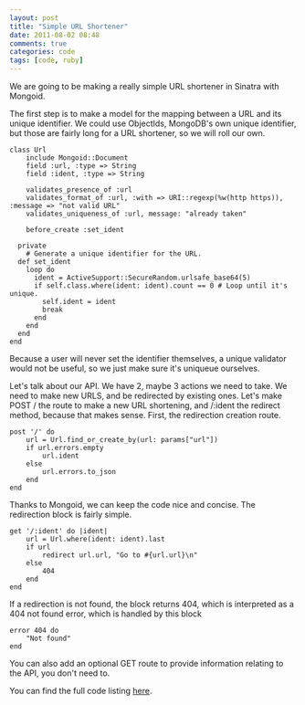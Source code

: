 ```yaml
---
layout: post
title: "Simple URL Shortener"
date: 2011-08-02 08:48
comments: true
categories: code
tags: [code, ruby]
---
```


We are going to be making a really simple URL shortener in Sinatra with Mongoid.

The first step is to make a model for the mapping between a URL and its unique
identifier. We could use ObjectIds, MongoDB's own unique identifier, but those
are fairly long for a URL shortener, so we will roll our own.


```
class Url
	include Mongoid::Document
	field :url, :type => String
	field :ident, :type => String

	validates_presence_of :url
	validates_format_of :url, :with => URI::regexp(%w(http https)), :message => "not valid URL"
	validates_uniqueness_of :url, message: "already taken"

	before_create :set_ident

  private
	# Generate a unique identifier for the URL.
  def set_ident
    loop do
      ident = ActiveSupport::SecureRandom.urlsafe_base64(5)
      if self.class.where(ident: ident).count == 0 # Loop until it's unique.
        self.ident = ident
        break
      end
    end
  end
end
```

Because a user will never set the identifier themselves, a unique validator
would not be useful, so we just make sure it's uniqueue ourselves.

Let's talk about our API. We have 2, maybe 3 actions we need to take. We need 
to make new URLS, and be redirected by existing ones. Let's make POST / the
route to make a new URL shortening, and /:ident the redirect method, because
that makes sense. First, the redirection creation route.

```
post '/' do
	url = Url.find_or_create_by(url: params["url"])
	if url.errors.empty
		url.ident
	else
		url.errors.to_json
	end
end
```


Thanks to Mongoid, we can keep the code nice and concise. The
redirection block is fairly simple.

```
get '/:ident' do |ident|
	url = Url.where(ident: ident).last
	if url
		redirect url.url, "Go to #{url.url}\n"
	else
		404
	end
end
```

If a redirection is not found, the block returns 404, which is interpreted as a 404 not found
error, which is handled by this block

```
error 404 do
	"Not found"
end
```

You can also add an optional GET route to provide information relating to the API, you don't 
need to.

You can find the full code listing [here](https://gist.github.com/1120738).

